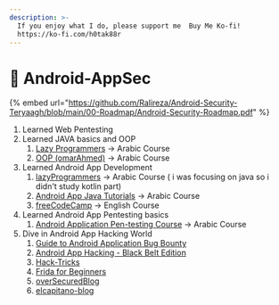 ```yaml
---
description: >-
  If you enjoy what I do, please support me  Buy Me Ko-fi!
  https://ko-fi.com/h0tak88r
---
```


# 📱 Android-AppSec

{% embed url="https://github.com/Ralireza/Android-Security-Teryaagh/blob/main/00-Roadmap/Android-Security-Roadmap.pdf" %}

1. Learned Web Pentesting&#x20;
2. Learned JAVA basics and OOP
   1. [Lazy Programmers](https://www.youtube.com/playlist?list=PLjTzpE6cvFak0CToStX3aHn6nXPdQz6d0) -> Arabic Course
   2. [OOP (omarAhmed)](https://www.youtube.com/playlist?list=PLwWuxCLlF\_ue7GPvoG\_Ko1x43tZw5cz9v) -> Arabic Course&#x20;
3. Learned Android App Development
   1. [lazyProgrammers](https://youtube.com/playlist?list=PLjTzpE6cvFakLb80cpN-9vUcGgL\_BbOPI\&si=Q3utrn2QFqry8\_GI) -> Arabic Course ( i was focusing on java so i didn't study kotlin part)
   2. [Android App Java Tutorials](https://youtube.com/playlist?list=PLnzqK5HvcpwR8Y\_aYk3mS3vPv52c0LC5K\&si=O\_GXBa1po0GdBo2p) -> Arabic Course
   3. [freeCodeCamp](https://youtu.be/fis26HvvDII?si=cNr9AkscRwjciNkf) -> English Course
4. Learned Android App Pentesting basics
   1. [Android Application Pen-testing Course](https://youtube.com/playlist?list=PL4S940IsHJYWhhYOpBk6Y-U9nTQq2omae\&si=VX69LE\_9awscH2il) -> Arabic Course
5. Dive in Android App Hacking World
   1. [Guide to Android Application Bug Bounty](https://www.udemy.com/course/the-complete-guide-to-android-bug-bounty-penetration-tests/)
   2. [Android App Hacking - Black Belt Edition](https://www.udemy.com/course/android-app-hacking-black-belt-edition/)&#x20;
   3. [Hack-Tricks](https://book.hacktricks.xyz/mobile-pentesting/android-app-pentesting)&#x20;
   4. [Frida for Beginners](https://www.udemy.com/course/frida-for-beginners)
   5. [overSecuredBlog](https://blog.oversecured.com/)
   6. [elcapitano-blog](https://mohamed-ashraf.notion.site/Mobile-pentest-df8295a9922a44e7aa171a598a820db4)
